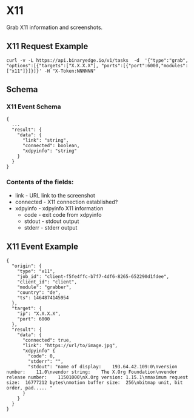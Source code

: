 # X11

Grab X11 information and screenshots.

## X11 Request Example

  ```
curl -v -L https://api.binaryedge.io/v1/tasks  -d  '{"type":"grab", "options":[{"targets":["X.X.X.X"], "ports":[{"port":6000,"modules": ["x11"]}]}]}' -H "X-Token:NNNNNN"
  ```

## Schema

### X11 Event Schema
```
{
  ...
  "result": {
    "data": {
      "link": "string",
      "connected": boolean,
      "xdpyinfo": "string"
    }
  }
}
```

### Contents of the fields:

  * link - URL link to the screenshot
  * connected - X11 connection established?
  * xdpyinfo - xdpyinfo X11 information
    * code - exit code from xdpyinfo
    * stdout - stdout output
    * stderr - stderr output

## X11 Event Example

```
{
  "origin": {
    "type": "x11",
    "job_id": "client-f5fe4ffc-b7f7-4df6-8265-652290d1fdee",
    "client_id": "client",
    "module": "grabber",
    "country": "de",
    "ts": 1464874145954
  },
  "target": {
    "ip": "X.X.X.X",
    "port": 6000
  },
  "result": {
    "data": {
      "connected": true,
      "link": "https://url/to/image.jpg",
      "xdpyinfo" {
        "code": 0,
        "stderr": "",
        "stdout": "name of display:    193.64.42.109:0\nversion number:    11.0\nvendor string:    The X.Org Foundation\nvendor release number:    11501000\nX.Org version: 1.15.1\nmaximum request size:  16777212 bytes\nmotion buffer size:  256\nbitmap unit, bit order, pad..... "
      }
    }
  }
}
```
